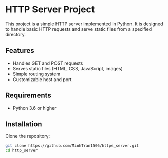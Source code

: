 # HTTP Server Project

This project is a simple HTTP server implemented in Python. It is designed to handle basic HTTP requests and serve static files from a specified directory.

## Features

- Handles GET and POST requests
- Serves static files (HTML, CSS, JavaScript, images)
- Simple routing system
- Customizable host and port

## Requirements

- Python 3.6 or higher

## Installation

Clone the repository:

```bash
git clone https://github.com/MinhTran1506/https_server.git
cd http_server

